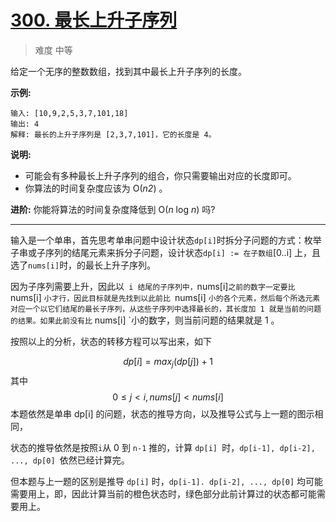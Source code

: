 # [300. 最长上升子序列](https://leetcode-cn.com/problems/longest-increasing-subsequence/)

> 难度 中等

给定一个无序的整数数组，找到其中最长上升子序列的长度。

**示例:**

```
输入: [10,9,2,5,3,7,101,18]
输出: 4 
解释: 最长的上升子序列是 [2,3,7,101]，它的长度是 4。
```

**说明:**

- 可能会有多种最长上升子序列的组合，你只需要输出对应的长度即可。
- 你算法的时间复杂度应该为 O(*n2*) 。

**进阶:** 你能将算法的时间复杂度降低到 O(*n* log *n*) 吗?

---

输入是一个单串，首先思考单串问题中设计状态` dp[i] `时拆分子问题的方式：枚举子串或子序列的结尾元素来拆分子问题，设计状态` dp[i] := 在子数组 `[0..i] 上，且选了` nums[i] `时，的最长上升子序列。

因为子序列需要上升，因此以` i 结尾的子序列中，`nums[i]` 之前的数字一定要比 `nums[i] `小才行，因此目标就是先找到以此前比 `nums[i] `小的各个元素，然后每个所选元素对应一个以它们结尾的最长子序列，从这些子序列中选择最长的，其长度加 1 就是当前的问题的结果。如果此前没有比` nums[i] `小的数字，则当前问题的结果就是 1 。

按照以上的分析，状态的转移方程可以写出来，如下

$$
dp[i] = max_{j}(dp[j]) + 1
$$
其中
$$
0 \leq j < i, nums[j] < nums[i]
$$
本题依然是单串 dp[i] 的问题，状态的推导方向，以及推导公式与上一题的图示相同，

状态的推导依然是按照` i `从 0 到 `n-1` 推的，计算 `dp[i] `时，`dp[i-1], dp[i-2], ..., dp[0] `依然已经计算完。

但本题与上一题的区别是推导 `dp[i]` 时，`dp[i-1]. dp[i-2], ..., dp[0]` 均可能需要用上，即，因此计算当前的橙色状态时，绿色部分此前计算过的状态都可能需要用上。

